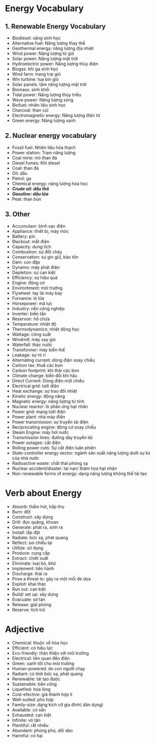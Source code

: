 # Energy Vocabulary

## 1. Renewable Energy Vocabulary

- Biodiesel: xăng sinh học
- Alternative fuel: Năng lượng thay thế
- Geothermal energy: năng lượng địa nhiệt
- Wind power: Năng lượng từ gió
- Solar power: Năng lượng mặt trời
- Hydroelectric power: Năng lượng thủy điện
- Biogas: khí ga sinh học
- Wind farm: trang trại gió
- Win turbine: tua bin gió
- Solar panels: tấm năng lượng mặt trời
- Biomass: sinh khối
- Tidal power: Năng lượng thủy triều
- Wave power: Năng lượng sóng
- Biofuel: nhiên liệu sinh học
- Charcoal: than củi
- Electromagnetic energy: Năng lượng điện tử
- Green energy: Năng lượng xanh

 ## 2. Nuclear energy vocabulary

 - Fossil fuel: Nhiên liệu hóa thạch
 - Power station: Trạm năng lượng
 - Coal mine: mỏ than đá
 - Diesel fumes: Khí diesel
 - Coal: than đá
 - Oil: dầu
 - Petrol: ga
 - Chemical energy: năng lượng hóa học
 - ***Crude oil: dầu thô***
 - ***Gasoline: dầu lửa***
 - Peat: than bùn

 ## 3. Other

 - Accumulaor: bình sạc điện
 - Appliance: thiết bị, máy móc
 - Battery: pin
 - Blackout: mất điện
 - Capacity: dung tích
 - Combustion: sự đốt cháy
 - Conservation: sự gìn giữ, bảo tồn
 - Dam: con đập
 - Dynamo: máy phát điện
 - Depletion: sự cạn kiệt
 - Efficiency: sự hiệu quả
 - Engine: động cơ
 - Environtment: môi trường
 - Flywheel: tay lái máy bay
 - Furnance: lò lửa
 - Horsepower: mã lực
 - Industry: nền công nghiệp
 - Inverter: biến tần
 - Reservoir: hồ chứa
 - Temperature: nhiệt độ
 - Thermodynamics: nhiệt động học
 - Wattage: công suất
 - Windmill: máy xay gió
 - Waterfall: thác nước
 - Transformer: máy biến thế
 - Leakage: sự rò rỉ
 - Alternating current: dòng điện xoay chiều
 - Carbon tax: thuế các bon
 - Carbon footprint: khi thải các bon
 - Climate change: biến đổi khi hậu
 - Direct Current: Dòng điện một chiều
 - Electrical grid: lưới điện
 - Heat exchange: sự trao đổi nhiệt
 - Kinetic energy: động năng
 - Magnetic energy: năng lượng từ tính
 - Nuclear reactor: lò phản ứng hạt nhân
 - Power grid: mạng lưới điện
 - Power plant: nhà máy điện
 - Power transmission: sự truyền tải điện
 - Reciprocating engine: động cơ xoay chiều
 - Steam Engine: máy hơi nước
 - Transmission lines: đường dây truyền tải
 - Power outages: cắt điện
 - Rolling power cuts: Sự cắt điện luân phiên
 - State-controller energy sector: ngành sản xuất năng lượng dưới sự ks của nhà nước
 - Radioactive waste: chất thải phóng xạ
 - Nuclear accident/disater: tai nạn/ thảm họa hạt nhân
 - Non-renewable forms of energy: dạng năng lượng không thể tái tạo


# Verb about Energy

- Absorb: thấm hút, hấp thụ
- Burn: đốt
- Construct: xây dựng
- Drill: đực quặng, khoan
- Generate: phát ra, sinh ra
- Install: lắp đặt
- Radiate: bức xạ, phát quang
- Reflect: soi chiếu lại
- Utilize: sử dụng
- Produce: cung cấp
- Extract: chiết xuất
- Eliminate: loại bỏ, khử
- Implement: tiến hành
- Discharge: thải ra
- Pose a threat to: gây ra một mối đe dọa
- Exploit: khai thác
- Run out: cạn kiệt
- Build/ set up: xây dựng
- Evacuate: sơ tán
- Release: giải phóng
- Reserve: tích trữ

  
# Adjective

- Chemical: thuộc về hóa học
- Efficient: có hiệu lực
- Eco-friendly: thân thiện với môi trường
- Electrical: liên quan đến điện
- Green: xanh tốt cho môi trường
- Human-powered: do con người chạy
- Radiant: có tính bức xạ, phát quang
- Renewable: tái tạo được
- Sustainable: bền vững
- Liquefied: hóa lỏng
- Cost-efective: giá thành hợp lí
- Well-suited: phù hợp
- Family-size: dạng kích cỡ gia đình( dân dụng)
- Available: có sẵn
- Exhausted: cạn kiệt
- Infinite: vô tận
- Plentiful: rất nhiều
- Abundant: phong phú, dồi dào
- Harmful: có hại
  




















